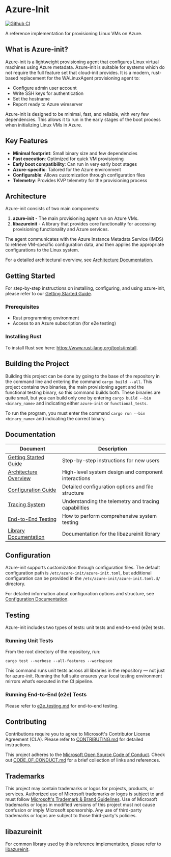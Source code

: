 # Azure-Init

[![Github CI](https://github.com/Azure/azure-init/actions/workflows/ci.yaml/badge.svg)](https://github.com/Azure/azure-init/actions)

A reference implementation for provisioning Linux VMs on Azure.

## What is Azure-init?

Azure-init is a lightweight provisioning agent that configures Linux virtual machines using Azure metadata.
Azure-init is suitable for systems which do not require the full feature set that cloud-init provides. 
It is a modern, rust-based replacement for the WALinuxAgent provisioning agent to:

- Configure admin user account
- Write SSH keys for authentication
- Set the hostname
- Report ready to Azure wireserver

Azure-init is designed to be minimal, fast, and reliable, with very few dependencies.
This allows it to run in the early stages of the boot process when initializing Linux VMs in Azure.

## Key Features

- **Minimal footprint**: Small binary size and few dependencies
- **Fast execution**: Optimized for quick VM provisioning
- **Early boot compatibility**: Can run in very early boot stages
- **Azure-specific**: Tailored for the Azure environment
- **Configurable**: Allows customization through configuration files
- **Telemetry**: Provides KVP telemetry for the provisioning process

## Architecture

Azure-init consists of two main components:

1. **azure-init** - The main provisioning agent run on Azure VMs.
2. **libazureinit** - A library that provides core functionality for accessing provisioning functionality and Azure services.

The agent communicates with the Azure Instance Metadata Service (IMDS) to retrieve VM-specific configuration data, and then applies the appropriate configurations to the Linux system.

For a detailed architectural overview, see [Architecture Documentation](doc/architecture.md).

## Getting Started

For step-by-step instructions on installing, configuring, and using azure-init, please refer to our [Getting Started Guide](doc/getting_started.md).

### Prerequisites

- Rust programming environment
- Access to an Azure subscription (for e2e testing)

### Installing Rust

To install Rust see here: https://www.rust-lang.org/tools/install.

## Building the Project

Building this project can be done by going to the base of the repository in the command line and entering the command `cargo build --all`.
This project contains two binaries, the main provisioning agent and the functional testing binary, so this command builds both.
These binaries are quite small, but you can build only one by entering `cargo build --bin <binary_name>` and indicating either `azure-init` or `functional_tests`.

To run the program, you must enter the command `cargo run --bin <binary_name>` and indicating the correct binary.

## Documentation

| Document | Description |
|----------|-------------|
| [Getting Started Guide](doc/getting_started.md) | Step-by-step instructions for new users |
| [Architecture Overview](doc/architecture.md) | High-level system design and component interactions |
| [Configuration Guide](doc/configuration.md) | Detailed configuration options and file structure |
| [Tracing System](doc/libazurekvp.md) | Understanding the telemetry and tracing capabilities |
| [End-to-End Testing](doc/e2e_testing.md) | How to perform comprehensive system testing |
| [Library Documentation](libazureinit/README.md) | Documentation for the libazureinit library |

## Configuration

Azure-init supports customization through configuration files.
The default configuration path is `/etc/azure-init/azure-init.toml`, but additional configuration can be provided in the `/etc/azure-init/azure-init.toml.d/` directory.

For detailed information about configuration options and structure, see [Configuration Documentation](doc/configuration.md).

## Testing

Azure-init includes two types of tests: unit tests and end-to-end (e2e) tests.

### Running Unit Tests

From the root directory of the repository, run:

```
cargo test --verbose --all-features --workspace
```

This command runs unit tests across all libraries in the repository — not just for azure-init.
Running the full suite ensures your local testing environment mirrors what’s executed in the CI pipeline.

### Running End-to-End (e2e) Tests
Please refer to [e2e_testing.md](doc/e2e_testing.md) for end-to-end testing.

## Contributing

Contributions require you to agree to Microsoft's Contributor License Agreement (CLA).
Please refer to [CONTRIBUTING.md](CONTRIBUTING.md) for detailed instructions.

This project adheres to the [Microsoft Open Source Code of Conduct](https://opensource.microsoft.com/codeofconduct/).
Check out [CODE_OF_CONDUCT.md](CODE_OF_CONDUCT.md) for a brief collection of links and references.

## Trademarks

This project may contain trademarks or logos for projects, products, or services. Authorized use of Microsoft 
trademarks or logos is subject to and must follow 
[Microsoft's Trademark & Brand Guidelines](https://www.microsoft.com/en-us/legal/intellectualproperty/trademarks/usage/general).
Use of Microsoft trademarks or logos in modified versions of this project must not cause confusion or imply Microsoft sponsorship.
Any use of third-party trademarks or logos are subject to those third-party's policies.

## libazureinit

For common library used by this reference implementation, please refer to [libazureinit](https://github.com/Azure/azure-init/tree/main/libazureinit/).